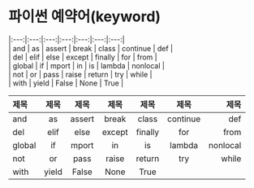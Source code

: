 # 파이썬 예약어(keyword)
|:---:|:---:|:---:|:---:|:---:|:---:|:---:|  
| and | as | assert | break | class | continue | def |  
| del | elif | else | except | finally | for | from |  
| global | if | mport | in | is | lambda | nonlocal |  
| not | or | pass | raise | return | try | while |  
| with | yield | False | None | True |  

| 제목 | 제목 | 제목 |제목 | 제목 | 제목 |제목 |
| :--- | :---: | :---: |:---: |:---: |:---: |---: |
| and | as | assert | break | class | continue | def |  
| del | elif | else | except | finally | for | from |
| global | if | mport | in | is | lambda | nonlocal |
| not | or | pass | raise | return | try | while |
| with | yield | False | None | True |  |  |
